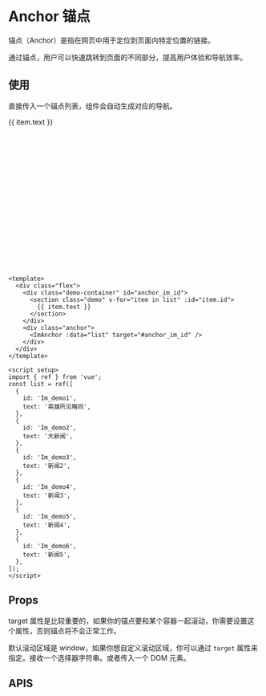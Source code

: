 # Anchor 锚点

锚点（Anchor）是指在网页中用于定位到页面内特定位置的链接。

通过锚点，用户可以快速跳转到页面的不同部分，提高用户体验和导航效率。

## 使用

直接传入一个锚点列表，组件会自动生成对应的导航。

 <div class="flex">
    <div class="demo-container" id="anchor_im_id">
      <section class="demo" v-for="item in list" :id="item.id">
        {{ item.text }}
      </section>
    </div>
    <div class="anchor">
      <ImAnchor :data="list" target="#anchor_im_id" />
    </div>
  </div>

```vue
<template>
  <div class="flex">
    <div class="demo-container" id="anchor_im_id">
      <section class="demo" v-for="item in list" :id="item.id">
        {{ item.text }}
      </section>
    </div>
    <div class="anchor">
      <ImAnchor :data="list" target="#anchor_im_id" />
    </div>
  </div>
</template>

<script setup>
import { ref } from 'vue';
const list = ref([
  {
    id: 'Im_demo1',
    text: '英雄所见略同',
  },
  {
    id: 'Im_demo2',
    text: '大新闻',
  },
  {
    id: 'Im_demo3',
    text: '新闻2',
  },
  {
    id: 'Im_demo4',
    text: '新闻3',
  },
  {
    id: 'Im_demo5',
    text: '新闻4',
  },
  {
    id: 'Im_demo6',
    text: '新闻5',
  },
]);
</script>
```

## Props

<ImAlert color="primary" title="注意" variant="tonal">
  target 属性是比较重要的，如果你的锚点要和某个容器一起滚动，你需要设置这个属性，否则锚点将不会正常工作。
</ImAlert>

默认滚动区域是 window，如果你想自定义滚动区域，你可以通过 `target` 属性来指定。接收一个选择器字符串。或者传入一个 DOM 元素。

<script setup>
import { ref } from 'vue'
const list = ref([
  {
    id: 'Im_demo1',
    text: '英雄所见略同'
  },
  {
    id: 'Im_demo2',
    text: '大新闻'
  },
  {
    id: 'Im_demo3',
    text: '新闻2'
  },
  {
    id: 'Im_demo4',
    text: '新闻3'

  },
  {
    id: 'Im_demo5',
    text: '新闻4'
  },
  {
    id: 'Im_demo6',
    text: '新闻5'
  },
])
</script>

<style scoped lang="scss">
  .demo-container {
    height: 300px;
    width: 100%;
    overflow: auto;
  }
  .flex {
    display: flex;
    gap: 20px;
  }

  .anchor {
    width: 240px;
  }

  .demo {
    height: 400px;
    width: 100%;
    background-color:var(--im-primary-color-7);
    margin-bottom: 24px;
    border-radius: 8px;
    color: var(--im-gray-color-1);
  }
</style>

## APIS
